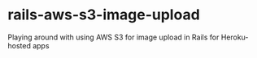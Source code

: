 # rails-aws-s3-image-upload
Playing around with using AWS S3 for image upload in Rails for Heroku-hosted apps
